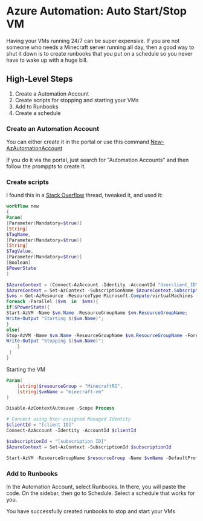 # Azure Automation: Auto Start/Stop VM

Having your VMs running 24/7 can be super expensive.  If you are not someone who needs a Minecraft server running all day, then a good way to shut it down is to create runbooks that you put on a schedule so you never have to wake up with a huge bill.  

## High-Level Steps
1. Create a Automation Account
2. Create scripts for stopping and starting your VMs
3. Add to Runbooks 
4. Create a schedule 

### Create an Automation Account 

You can either create it in the portal or use this command [New-AzAutomationAccount](https://learn.microsoft.com/en-us/powershell/module/az.automation/new-azautomationaccount?view=azps-13.3.0)  

If you do it via the portal, just search for "Automation Accounts" and then follow the promppts to create it.  

### Create scripts 

I found this in a [Stack Overflow](https://stackoverflow.com/questions/76004466/start-stop-azvm-not-working-properly-with-automation) thread, tweaked it, and used it:

```powershell
workflow new
{
Param(
[Parameter(Mandatory=$true)]
[String]
$TagName,
[Parameter(Mandatory=$true)]
[String]
$TagValue,
[Parameter(Mandatory=$true)]
[Boolean]
$PowerState
)

$AzureContext = (Connect-AzAccount -Identity -AccountId "Userclient_ID").context
$AzureContext = Set-AzContext -SubscriptionName $AzureContext.Subscription -DefaultProfile $AzureContext
$vms = Get-AzResource -ResourceType Microsoft.Compute/virtualMachines -TagName $TagName -TagValue $TagValue
Foreach -Parallel ($vm  in  $vms){
if($PowerState){
Start-AzVM -Name $vm.Name -ResourceGroupName $vm.ResourceGroupName;
Write-Output "Starting $($vm.Name)";
}
else{
Stop-AzVM -Name $vm.Name -ResourceGroupName $vm.ResourceGroupName -Force;
Write-Output "Stopping $($vm.Name)";
    }
 }
}
```

Starting the VM

```powershell
Param(
    [string]$resourceGroup = "MinecraftRG",
    [string]$vmName = "minecraft-vm"
)

Disable-AzContextAutosave -Scope Process

# Connect using User-assigned Managed Identity
$clientId = "[client ID]"
Connect-AzAccount -Identity -AccountId $clientId

$subscriptionId = "[subscription ID]"
$AzureContext = Set-AzContext -SubscriptionId $subscriptionId

Start-AzVM -ResourceGroupName $resourceGroup -Name $vmName -DefaultProfile $AzureContext
```
### Add to Runbooks
In the Automation Account, select Runbooks.  In there, you will paste the code.  On the sidebar, then go to Schedule.  Select a schedule that works for you.  

You have successfully created runbooks to stop and start your VMs
